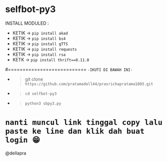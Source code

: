 # selfbot-py3


INSTALL MODULED :
- KETIK -> `pip install akad`
- KETIK -> `pip install bs4`
- KETIK -> `pip install gTTS`
- KETIK -> `pip install requests`
- KETIK -> `pip install rsa`
- KETK -> `pip install thrift==0.11.0`

#===========================
`-IKUTI DI BAWAH INI-`

- > git clone `https://github.com/pratamadell44/prasrichapratama1803.git`
- > `cd selfbot-py3`
- > `python3 sbpy3.py`

`nanti muncul link tinggal copy lalu paste ke line dan klik dah buat login 😁`
============================

@dellapra
